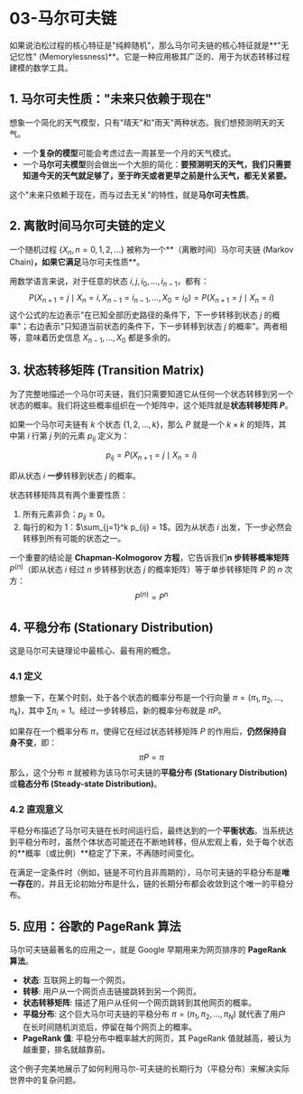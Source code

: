 # 03-马尔可夫链

如果说泊松过程的核心特征是"纯粹随机"，那么马尔可夫链的核心特征就是**"无记忆性" (Memorylessness)**。它是一种应用极其广泛的、用于为状态转移过程建模的数学工具。

## 1. 马尔可夫性质："未来只依赖于现在"

想象一个简化的天气模型，只有"晴天"和"雨天"两种状态。我们想预测明天的天气。

* 一个**复杂的模型**可能会考虑过去一周甚至一个月的天气模式。
* 一个**马尔可夫模型**则会做出一个大胆的简化：**要预测明天的天气，我们只需要知道今天的天气就足够了，至于昨天或者更早之前是什么天气，都无关紧要。**

这个"未来只依赖于现在，而与过去无关"的特性，就是**马尔可夫性质**。

## 2. 离散时间马尔可夫链的定义

一个随机过程 $\{X_n, n=0, 1, 2, \dots\}$ 被称为一个**（离散时间）马尔可夫链 (Markov Chain)**，如果它满足**马尔可夫性质**。

用数学语言来说，对于任意的状态 $i, j, i_0, \dots, i_{n-1}$，都有：
$$ P(X_{n+1} = j \mid X_n = i, X_{n-1} = i_{n-1}, \dots, X_0 = i_0) = P(X_{n+1} = j \mid X_n = i) $$
这个公式的左边表示"在已知全部历史路径的条件下，下一步转移到状态 $j$ 的概率"；右边表示"只知道当前状态的条件下，下一步转移到状态 $j$ 的概率"。两者相等，意味着历史信息 $X_{n-1}, \dots, X_0$ 都是多余的。

## 3. 状态转移矩阵 (Transition Matrix)

为了完整地描述一个马尔可夫链，我们只需要知道它从任何一个状态转移到另一个状态的概率。我们将这些概率组织在一个矩阵中，这个矩阵就是**状态转移矩阵 $P$**。

如果一个马尔可夫链有 $k$ 个状态 $\{1, 2, \dots, k\}$，那么 $P$ 就是一个 $k \times k$ 的矩阵，其中第 $i$ 行第 $j$ 列的元素 $p_{ij}$ 定义为：

$$ p_{ij} = P(X_{n+1} = j \mid X_n = i) $$

即从状态 $i$ **一步**转移到状态 $j$ 的概率。

状态转移矩阵具有两个重要性质：

1. 所有元素非负：$p_{ij} \ge 0$。
2. 每行的和为 1：$\sum_{j=1}^k p_{ij} = 1$。因为从状态 $i$ 出发，下一步必然会转移到所有可能的状态之一。

一个重要的结论是 **Chapman-Kolmogorov 方程**，它告诉我们**n 步转移概率矩阵** $P^{(n)}$（即从状态 $i$ 经过 $n$ 步转移到状态 $j$ 的概率矩阵）等于单步转移矩阵 $P$ 的 $n$ 次方：
$$ P^{(n)} = P^n $$

## 4. 平稳分布 (Stationary Distribution)

这是马尔可夫链理论中最核心、最有用的概念。

### 4.1 定义

想象一下，在某个时刻，处于各个状态的概率分布是一个行向量 $\pi = (\pi_1, \pi_2, \dots, \pi_k)$，其中 $\sum \pi_i = 1$。经过一步转移后，新的概率分布就是 $\pi P$。

如果存在一个概率分布 $\pi$，使得它在经过状态转移矩阵 $P$ 的作用后，**仍然保持自身不变**，即：
$$ \pi P = \pi $$
那么，这个分布 $\pi$ 就被称为该马尔可夫链的**平稳分布 (Stationary Distribution)** 或**稳态分布 (Steady-state Distribution)**。

### 4.2 直观意义

平稳分布描述了马尔可夫链在长时间运行后，最终达到的一个**平衡状态**。当系统达到平稳分布时，虽然个体状态可能还在不断地转移，但从宏观上看，处于每个状态的**概率（或比例）**稳定了下来，不再随时间变化。

在满足一定条件时（例如，链是不可约且非周期的），马尔可夫链的平稳分布是**唯一存在**的，并且无论初始分布是什么，链的长期分布都会收敛到这个唯一的平稳分布。

## 5. 应用：谷歌的 PageRank 算法

马尔可夫链最著名的应用之一，就是 Google 早期用来为网页排序的 **PageRank 算法**。

* **状态**: 互联网上的每一个网页。
* **转移**: 用户从一个网页点击链接跳转到另一个网页。
* **状态转移矩阵**: 描述了用户从任何一个网页跳转到其他网页的概率。
* **平稳分布**: 这个巨大马尔可夫链的平稳分布 $\pi = (\pi_1, \pi_2, \dots, \pi_N)$ 就代表了用户在长时间随机浏览后，停留在每个网页上的概率。
* **PageRank 值**: 平稳分布中概率越大的网页，其 PageRank 值就越高，被认为越重要，排名就越靠前。

这个例子完美地展示了如何利用马尔-可夫链的长期行为（平稳分布）来解决实际世界中的复杂问题。
